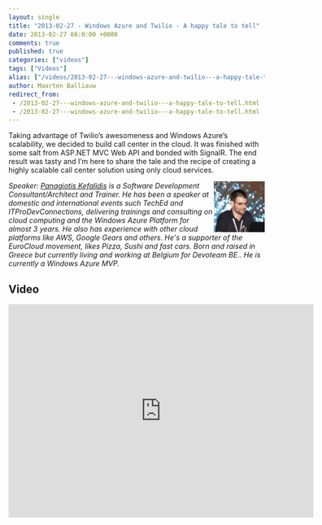 ```yaml
---
layout: single
title: "2013-02-27 - Windows Azure and Twilio - A happy tale to tell"
date: 2013-02-27 08:0:00 +0000
comments: true
published: true
categories: ["videos"]
tags: ["Videos"]
alias: ["/videos/2013-02-27---windows-azure-and-twilio---a-happy-tale-to-tell"]
author: Maarten Balliauw
redirect_from:
 - /2013-02-27---windows-azure-and-twilio---a-happy-tale-to-tell.html
 - /2013-02-27---windows-azure-and-twilio---a-happy-tale-to-tell.html
---
```


<p>Taking advantage of Twilio&rsquo;s awesomeness and Windows Azure&rsquo;s scalability, we decided to build call center in the cloud. It was finished with some salt from ASP.NET MVC Web API and bonded with SignalR. The end result was tasty and I&rsquo;m here to share the tale and the recipe of creating a highly scalable call center solution using only cloud services.</p>
<p><em><img width="100" align="right" alt="Panagiotis Kefalidis" src="/assets/media/speakers/panagiotis-kefalidis.jpg">Speaker: <a href="http://www.kefalidis.me/" target="_blank">Panagiotis Kefalidis</a> is a Software Development Consultant/Architect and Trainer. He has been a speaker at domestic and international events such TechEd and ITProDevConnections, delivering trainings and consulting on cloud computing and the Windows Azure Platform for almost 3 years. He also has experience with other cloud platforms like AWS, Google Gears and others. He's a supporter of the EuroCloud movement, likes Pizza, Sushi and fast cars. Born and raised in Greece but currently living and working at Belgium for Devoteam BE.. He is currently a Windows Azure MVP.</em></p>

<h2>Video</h2>
<div>
				
				
				
<iframe width="600" height="420" src="http://www.youtube.com/embed/P26KykHD1ns?hd=1" frameborder="0" allowfullscreen=""></iframe>
				
</div>







